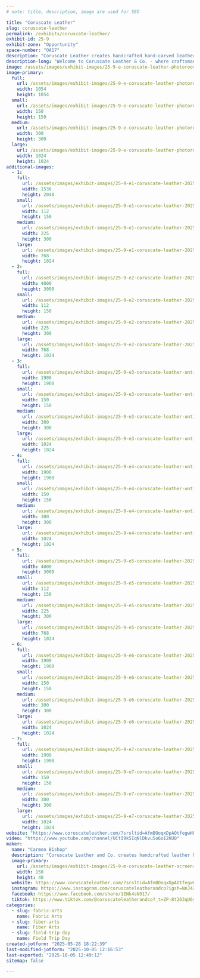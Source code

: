 ```yaml
---
# note: title, description, image are used for SEO

title: "Coruscate Leather"
slug: coruscate-leather
permalink: /exhibits/coruscate-leather/
exhibit-id: 25-9
exhibit-zone: "Opportunity"
space-number: "OA17"
description: "Coruscate Leather creates handcrafted hand-carved leather handbags and accessories."
description-long: "Welcome to Coruscate Leather & Co. - where craftsmanship and creativity collide in a world of nature, magic, and story. We handcraft unique leather goods for everyday wear and epic adventures alike. From carved butterfly barrettes and hand-painted earrings to custom handbags, hair-on-hide accessories, and detailed cosplay and LARP pieces, our work is made to bring your character, or your spirit, to life. Whether you’re stepping into a Renaissance fair, a fantasy realm, or just want something one-of-a-kind for your day-to-day, our designs carry the soul of slow fashion and the spirit of storytelling. Inspired by wild places, handmade with heart, and always a little magical."
image: /assets/images/exhibit-images/25-9-e-coruscate-leather-photoroom-20250524-182830-300x300.png
image-primary: 
  full:
    url: /assets/images/exhibit-images/25-9-e-coruscate-leather-photoroom-20250524-182830-full.png
    width: 1054
    height: 1054
  small:
    url: /assets/images/exhibit-images/25-9-e-coruscate-leather-photoroom-20250524-182830-150x150.png
    width: 150
    height: 150
  medium:
    url: /assets/images/exhibit-images/25-9-e-coruscate-leather-photoroom-20250524-182830-300x300.png
    width: 300
    height: 300
  large:
    url: /assets/images/exhibit-images/25-9-e-coruscate-leather-photoroom-20250524-182830-1024x1024.png
    width: 1024
    height: 1024
additional-images: 
  - 1:
    full:
      url: /assets/images/exhibit-images/25-9-e1-coruscate-leather-20250511-135108-0003-full.png
      width: 1536
      height: 2048
    small:
      url: /assets/images/exhibit-images/25-9-e1-coruscate-leather-20250511-135108-0003-112x150.png
      width: 112
      height: 150
    medium:
      url: /assets/images/exhibit-images/25-9-e1-coruscate-leather-20250511-135108-0003-225x300.png
      width: 225
      height: 300
    large:
      url: /assets/images/exhibit-images/25-9-e1-coruscate-leather-20250511-135108-0003-768x1024.png
      width: 768
      height: 1024
  - 2:
    full:
      url: /assets/images/exhibit-images/25-9-e2-coruscate-leather-20250425-175401-full.jpg
      width: 4000
      height: 3000
    small:
      url: /assets/images/exhibit-images/25-9-e2-coruscate-leather-20250425-175401-112x150.jpg
      width: 112
      height: 150
    medium:
      url: /assets/images/exhibit-images/25-9-e2-coruscate-leather-20250425-175401-225x300.jpg
      width: 225
      height: 300
    large:
      url: /assets/images/exhibit-images/25-9-e2-coruscate-leather-20250425-175401-768x1024.jpg
      width: 768
      height: 1024
  - 3:
    full:
      url: /assets/images/exhibit-images/25-9-e3-coruscate-leather-untitled-design-20250411-085954-0000-full.png
      width: 1900
      height: 1900
    small:
      url: /assets/images/exhibit-images/25-9-e3-coruscate-leather-untitled-design-20250411-085954-0000-150x150.png
      width: 150
      height: 150
    medium:
      url: /assets/images/exhibit-images/25-9-e3-coruscate-leather-untitled-design-20250411-085954-0000-300x300.png
      width: 300
      height: 300
    large:
      url: /assets/images/exhibit-images/25-9-e3-coruscate-leather-untitled-design-20250411-085954-0000-1024x1024.png
      width: 1024
      height: 1024
  - 4:
    full:
      url: /assets/images/exhibit-images/25-9-e4-coruscate-leather-untitled-design-20250411-085641-0000-full.png
      width: 1900
      height: 1900
    small:
      url: /assets/images/exhibit-images/25-9-e4-coruscate-leather-untitled-design-20250411-085641-0000-150x150.png
      width: 150
      height: 150
    medium:
      url: /assets/images/exhibit-images/25-9-e4-coruscate-leather-untitled-design-20250411-085641-0000-300x300.png
      width: 300
      height: 300
    large:
      url: /assets/images/exhibit-images/25-9-e4-coruscate-leather-untitled-design-20250411-085641-0000-1024x1024.png
      width: 1024
      height: 1024
  - 5:
    full:
      url: /assets/images/exhibit-images/25-9-e5-coruscate-leather-20250412-101149-full.jpg
      width: 4000
      height: 3000
    small:
      url: /assets/images/exhibit-images/25-9-e5-coruscate-leather-20250412-101149-112x150.jpg
      width: 112
      height: 150
    medium:
      url: /assets/images/exhibit-images/25-9-e5-coruscate-leather-20250412-101149-225x300.jpg
      width: 225
      height: 300
    large:
      url: /assets/images/exhibit-images/25-9-e5-coruscate-leather-20250412-101149-768x1024.jpg
      width: 768
      height: 1024
  - 6:
    full:
      url: /assets/images/exhibit-images/25-9-e6-coruscate-leather-20250411-085847-0000-full.png
      width: 1900
      height: 1900
    small:
      url: /assets/images/exhibit-images/25-9-e6-coruscate-leather-20250411-085847-0000-150x150.png
      width: 150
      height: 150
    medium:
      url: /assets/images/exhibit-images/25-9-e6-coruscate-leather-20250411-085847-0000-300x300.png
      width: 300
      height: 300
    large:
      url: /assets/images/exhibit-images/25-9-e6-coruscate-leather-20250411-085847-0000-1024x1024.png
      width: 1024
      height: 1024
  - 7:
    full:
      url: /assets/images/exhibit-images/25-9-e7-coruscate-leather-20250411-091123-0000-full.png
      width: 1900
      height: 1900
    small:
      url: /assets/images/exhibit-images/25-9-e7-coruscate-leather-20250411-091123-0000-150x150.png
      width: 150
      height: 150
    medium:
      url: /assets/images/exhibit-images/25-9-e7-coruscate-leather-20250411-091123-0000-300x300.png
      width: 300
      height: 300
    large:
      url: /assets/images/exhibit-images/25-9-e7-coruscate-leather-20250411-091123-0000-1024x1024.png
      width: 1024
      height: 1024
website: "https://www.coruscateleather.com/?srsltid=AfmBOoqxDpAOtfegwHPTw7mq61AxMqAKvTC3cY53o_euyN5Vpo5tMW5T"
video: "https://www.youtube.com/channel/UCtI9k5IqNlDkvu5o6oI2KUQ"
maker: 
  name: "Carmen Bishop"
  description: "Coruscate Leather and Co. creates handcrafted leather handbags and hand-carved leather accessories."
  image-primary:
    url: /assets/images/exhibit-images/25-9-m-coruscate-leather-screenshot-20250527-142429-photos-150x40.jpg
    width: 150
    height: 40
  website: https://www.coruscateleather.com/?srsltid=AfmBOoqxDpAOtfegwHPTw7mq61AxMqAKvTC3cY53o_euyN5Vpo5tMW5T
  instagram: https://www.instagram.com/coruscateleatherandco?igsh=NnJ4ZHM0eWVkdGky
  facebook: https://www.facebook.com/share/1ENk4sN917/
  tiktok: https://www.tiktok.com/@coruscateleatherandco?_t=ZP-8t263qU6yoY&_r=1
categories: 
  - slug: fabric-arts
    name: Fabric Arts
  - slug: fiber-arts
    name: Fiber Arts
  - slug: field-trip-day
    name: Field Trip Day
created-jotform: "2025-05-28 18:22:39"
last-modified-jotform: "2025-10-05 12:16:53"
last-exported: "2025-10-05 12:49:12"
sitemap: false

---
```

